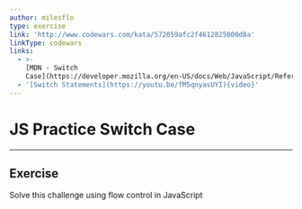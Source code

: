 ```yaml
---
author: milesflo
type: exercise
link: 'http://www.codewars.com/kata/572059afc2f4612825000d8a'
linkType: codewars
links:
  - >-
    [MDN - Switch
    Case](https://developer.mozilla.org/en-US/docs/Web/JavaScript/Reference/Statements/switch){documentation}
  - '[Switch Statements](https://youtu.be/fM5qnyasUYI){video}'
---
```


# JS Practice Switch Case


---

## Exercise

Solve this challenge using flow control in JavaScript
 
